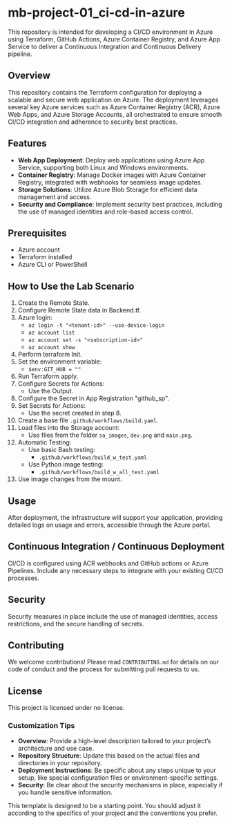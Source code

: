 # mb-project-01_ci-cd-in-azure

This repository is intended for developing a CI/CD environment in Azure using Terraform, GitHub Actions, Azure Container Registry, and Azure App Service to deliver a Continuous Integration and Continuous Delivery pipeline.

## Overview

This repository contains the Terraform configuration for deploying a scalable and secure web application on Azure. The deployment leverages several key Azure services such as Azure Container Registry (ACR), Azure Web Apps, and Azure Storage Accounts, all orchestrated to ensure smooth CI/CD integration and adherence to security best practices.

## Features

- **Web App Deployment**: Deploy web applications using Azure App Service, supporting both Linux and Windows environments.
- **Container Registry**: Manage Docker images with Azure Container Registry, integrated with webhooks for seamless image updates.
- **Storage Solutions**: Utilize Azure Blob Storage for efficient data management and access.
- **Security and Compliance**: Implement security best practices, including the use of managed identities and role-based access control.

## Prerequisites

- Azure account
- Terraform installed
- Azure CLI or PowerShell

## How to Use the Lab Scenario

1. Create the Remote State.
2. Configure Remote State data in Backend.tf.
3. Azure login:
   - `az login -t "<tenant-id>" --use-device-login`
   - `az account list`
   - `az account set -s "<subscription-id>"`
   - `az account show`
4. Perform terraform Init.
5. Set the environment variable:
   - `$env:GIT_HUB = ""`
6. Run Terraform apply.
7. Configure Secrets for Actions:
   - Use the Output.
8. Configure the Secret in App Registration "github_sp".
9. Set Secrets for Actions:
   - Use the secret created in step 8.
10. Create a base file `.github/workflows/build.yaml`.
11. Load files into the Storage account:
    - Use files from the folder `sa_images`, `dev.png` and `main.png`.
12. Automatic Testing:
    - Use basic Bash testing:
      - `.github/workflows/build_w_test.yaml`
    - Use Python image testing:
      - `.github/workflows/build_w_all_test.yaml`
13. Use image changes from the mount.

## Usage

After deployment, the infrastructure will support your application, providing detailed logs on usage and errors, accessible through the Azure portal.

## Continuous Integration / Continuous Deployment

CI/CD is configured using ACR webhooks and GitHub actions or Azure Pipelines. Include any necessary steps to integrate with your existing CI/CD processes.

## Security

Security measures in place include the use of managed identities, access restrictions, and the secure handling of secrets.

## Contributing

We welcome contributions! Please read `CONTRIBUTING.md` for details on our code of conduct and the process for submitting pull requests to us.

## License

This project is licensed under no license.

### Customization Tips

- **Overview**: Provide a high-level description tailored to your project’s architecture and use case.
- **Repository Structure**: Update this based on the actual files and directories in your repository.
- **Deployment Instructions**: Be specific about any steps unique to your setup, like special configuration files or environment-specific settings.
- **Security**: Be clear about the security mechanisms in place, especially if you handle sensitive information.

This template is designed to be a starting point. You should adjust it according to the specifics of your project and the conventions you prefer.
